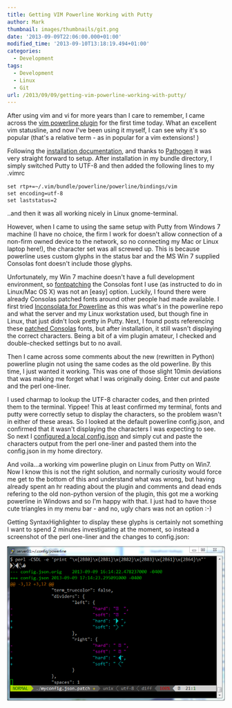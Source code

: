 ```yaml
---
title: Getting VIM Powerline Working with Putty
author: Mark
thumbnail: images/thumbnails/git.png
date: '2013-09-09T22:06:00.000+01:00'
modified_time: '2013-09-10T13:18:19.494+01:00'
categories:
  - Development
tags:
  - Development
  - Linux
  - Git
url: /2013/09/09/getting-vim-powerline-working-with-putty/
---
```



After using vim and vi for more years than I care to remember, I came across the [vim powerline plugin](https://github.com/Lokaltog/powerline) for the first time today. What an excellent vim statusline, and now I've been using it myself, I can see why it's so popular (that's a relative term - as in popular for a vim extensions! )

Following the [installation documentation](https://powerline.readthedocs.org/en/latest/installation/linux.html#installation-linux), and thanks to [Pathogen](Pathogen) it was very straight forward to setup. After installation in my bundle directory, I simply switched Putty to UTF-8 and then added the following lines to my .vimrc

``` shell
set rtp+=~/.vim/bundle/powerline/powerline/bindings/vim
set encoding=utf-8
set laststatus=2
```

..and then it was all working nicely in Linux gnome-terminal.

However, when I came to using the same setup with Putty from Windows 7 machine (I have no choice, the firm I work for doesn't allow connection of a non-firm owned device to the network, so no connecting my Mac or Linux laptop here!), the character set was all screwed up.  This is because powerline uses custom glyphs in the status bar and the MS Win 7 supplied Consolas font doesn't include those glyphs. 

Unfortunately, my Win 7 machine doesn't have a full development environment, so [fontpatching](https://powerline.readthedocs.org/en/latest/fontpatching.html) the Consolas font I use (as instructed to do in Linux/Mac OS X) was not an [easy] option. Luckily, I found there were already Consolas patched fonts around other people had made available. I first tried [Inconsolata for Powerline](https://github.com/Lokaltog/powerline-fonts/blob/master/Inconsolata/Inconsolata%20for%20Powerline.otf) as this was what's in the powerline repo and what the server and my Linux workstation used, but though fine in Linux, that just didn't look pretty in Putty. Next, I found posts referencing these [patched Consolas](https://github.com/eugeneching/consolas-powerline-vim) fonts, but after installation, it still wasn't displaying the correct characters. Being a bit of a vim plugin amateur, I checked and double-checked settings but to no avail. 

Then I came across some comments about the new (rewritten in Python) powerline plugin not using the same codes as the old powerline.   By this time, I just wanted it working. This was one of those slight 10min deviations that was making me forget what I was originally doing. Enter cut and paste and the perl one-liner.

I used charmap to lookup the UTF-8 character codes, and then printed them to the terminal. Yippee! This at least confirmed my terminal, fonts and putty were correctly setup to display the characters, so the problem wasn't in either of these areas. So I looked at the default powerline config.json, and confirmed that it wasn't displaying the characters I was expecting to see. So next I [configured a local config.json](https://powerline.readthedocs.org/en/latest/configuration.html)
and simply cut and paste the characters output from the perl one-liner and pasted them into the config.json in my home directory.

And voila...a working vim powerline plugin on Linux from Putty on Win7. Now I know this is not the right solution, and normally curiosity would force me get to the bottom of this and understand what was wrong, but having already spent an hr reading about the plugin and comments and dead ends refering to the old non-python version of the plugin, this got me a working powerline in Windows and so I'm happy with that. I just had to have those cute triangles in my menu bar - and no, ugly chars was not an option :-) 

Getting SyntaxHighlighter to display these glyphs is certainly not something I want to spend 2 minutes investigating at the moment, so instead a screenshot of the perl one-liner and the changes to config.json:

![Glyph icons](/images/posts/powerlineputty.png)
